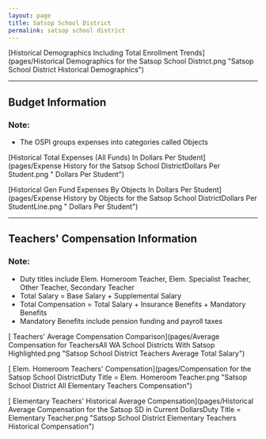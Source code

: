 ```yaml
---
layout: page
title: Satsop School District
permalink: satsop school district
---
```



[Historical Demographics Including Total Enrollment Trends](pages/Historical Demographics for the Satsop School District.png "Satsop School District Historical Demographics")

___

## Budget Information
### Note:
- The OSPI groups expenses into categories called Objects

[Historical Total Expenses (All Funds) In Dollars Per Student](pages/Expense History for the Satsop School DistrictDollars Per Student.png " Dollars Per Student")

[Historical Gen Fund Expenses By Objects In Dollars Per Student](pages/Expense History by Objects for the Satsop School DistrictDollars Per StudentLine.png " Dollars Per Student")


___

## Teachers' Compensation Information
### Note:
- Duty titles include Elem. Homeroom Teacher, Elem. Specialist Teacher, Other Teacher, Secondary Teacher
- Total Salary = Base Salary + Supplemental Salary
- Total Compensation = Total Salary + Insurance Benefits + Mandatory Benefits
- Mandatory Benefits include pension funding and payroll taxes

[ Teachers' Average Compensation Comparison](pages/Average Compensation for TeachersAll WA School Districts With Satsop Highlighted.png "Satsop School District Teachers Average Total Salary")

[ Elem. Homeroom Teachers' Compensation](pages/Compensation for the Satsop School DistrictDuty Title = Elem. Homeroom Teacher.png "Satsop School District All Elementary Teachers Compensation")

[ Elementary Teachers' Historical Average Compensation](pages/Historical Average Compensation for the Satsop SD in Current DollarsDuty Title = Elementary Teacher.png "Satsop School District Elementary Teachers Historical Compensation")

